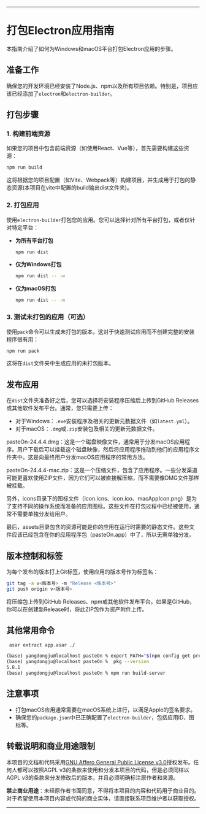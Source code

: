 
---

# 打包Electron应用指南

本指南介绍了如何为Windows和macOS平台打包Electron应用的步骤。

## 准备工作

确保您的开发环境已经安装了Node.js、npm以及所有项目依赖。特别是，项目应该已经添加了`electron`和`electron-builder`。

## 打包步骤

### 1. 构建前端资源

如果您的项目中包含前端资源（如使用React、Vue等），首先需要构建这些资源：

```bash
npm run build
```

这将根据您的项目配置（如Vite、Webpack等）构建项目，并生成用于打包的静态资源(本项目在vite中配置的build输出dist文件夹)。

### 2. 打包应用

使用`electron-builder`打包您的应用。您可以选择针对所有平台打包，或者仅针对特定平台：

- **为所有平台打包**

  ```bash
  npm run dist
  ```

- **仅为Windows打包**

  ```bash
  npm run dist -- -w
  ```

- **仅为macOS打包**

  ```bash
  npm run dist -- -m
  ```

### 3. 测试未打包的应用（可选）

使用`pack`命令可以生成未打包的版本，这对于快速测试应用而不创建完整的安装程序很有用：

```bash
npm run pack
```

这将在`dist`文件夹中生成应用的未打包版本。

## 发布应用

在`dist`文件夹准备好之后，您可以选择将安装程序压缩后上传到GitHub Releases或其他软件发布平台。通常，您只需要上传：

- 对于Windows：`.exe`安装程序及相关的更新元数据文件（如`latest.yml`）。
- 对于macOS：`.dmg`或`.zip`安装包及相关的更新元数据文件。

pasteOn-24.4.4.dmg：这是一个磁盘映像文件，通常用于分发macOS应用程序。用户下载后可以挂载这个磁盘映像，然后将应用程序拖动到他们的应用程序文件夹中。这是向最终用户分发macOS应用程序的常用方法。

pasteOn-24.4.4-mac.zip：这是一个压缩文件，包含了应用程序。一些分发渠道可能更喜欢使用ZIP文件，因为它们可以被直接解压缩，而不需要像DMG文件那样被挂载。

另外，icons目录下的图标文件（icon.icns、icon.ico、macAppIcon.png）是为了支持不同的操作系统而准备的应用图标。这些文件在打包过程中已经被使用，通常不需要单独分发给用户。

最后，assets目录包含的资源可能是你的应用在运行时需要的静态文件。这些文件应该已经包含在你的应用程序包（pasteOn.app）中了，所以无需单独分发。

## 版本控制和标签

为每个发布的版本打上Git标签，使用应用的版本号作为标签名：

```bash
git tag -a v<版本号> -m "Release <版本号>"
git push origin v<版本号>
```

将压缩包上传到GitHub Releases、npm或其他软件发布平台。如果是GitHub，你可以在创建新Release时，将此ZIP包作为资产附件上传。

## 其他常用命令

```bash
 asar extract app.asar ./

(base) yangdongju@localhost pasteOn % export PATH="$(npm config get prefix)/bin:$PATH"
(base) yangdongju@localhost pasteOn %  pkg --version        
5.8.1
(base) yangdongju@localhost pasteOn % npm run build-server
```

## 注意事项

- 打包macOS应用通常需要在macOS系统上进行，以满足Apple的签名要求。
- 确保您的`package.json`中已正确配置了`electron-builder`，包括应用ID、图标等。

## 转载说明和商业用途限制

本项目的文档和代码采用[GNU Affero General Public License v3.0](https://www.gnu.org/licenses/agpl-3.0.en.html)授权发布。任何人都可以按照AGPL v3的条款来使用和分发本项目的代码，但是必须同样以AGPL v3的条款来分发修改后的版本，并且必须明确标注原作者和来源。

**禁止商业用途**：未经原作者书面同意，不得将本项目的内容和代码用于商业目的。对于希望使用本项目内容或代码的商业实体，请直接联系项目维护者以获取授权。

---

